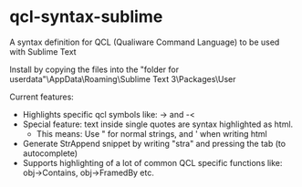 qcl-syntax-sublime
==================

A syntax definition for QCL (Qualiware Command Language) to be used with Sublime Text

Install by copying the files into the "folder for userdata"\AppData\Roaming\Sublime Text 3\Packages\User

Current features:
- Highlights specific qcl symbols like: -> and -<
- Special feature: text inside single quotes are syntax highlighted as html.
  - This means: Use " for normal strings, and ' when writing html
- Generate StrAppend snippet by writing "stra" and pressing the tab (to autocomplete)
- Supports highlighting of a lot of common QCL specific functions like: obj->Contains, obj->FramedBy etc.
